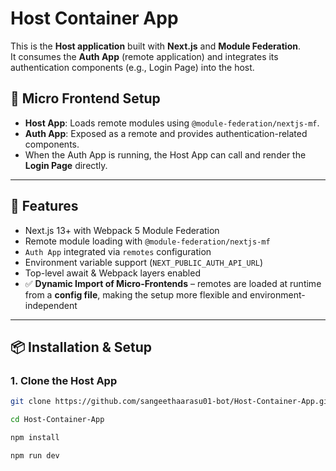 # Host Container App

This is the **Host application** built with **Next.js** and **Module Federation**.  
It consumes the **Auth App** (remote application) and integrates its authentication components (e.g., Login Page) into the host.  

## 🔗 Micro Frontend Setup

- **Host App**: Loads remote modules using `@module-federation/nextjs-mf`.  
- **Auth App**: Exposed as a remote and provides authentication-related components.  
- When the Auth App is running, the Host App can call and render the **Login Page** directly.  

---

## 🚀 Features
- Next.js 13+ with Webpack 5 Module Federation
- Remote module loading with `@module-federation/nextjs-mf`
- `Auth App` integrated via `remotes` configuration
- Environment variable support (`NEXT_PUBLIC_AUTH_API_URL`)
- Top-level await & Webpack layers enabled
- ✅ **Dynamic Import of Micro-Frontends** – remotes are loaded at runtime from a **config file**, making the setup more flexible and environment-independent

---

## 📦 Installation & Setup

### 1. Clone the Host App
```bash
git clone https://github.com/sangeethaarasu01-bot/Host-Container-App.git

cd Host-Container-App

npm install

npm run dev